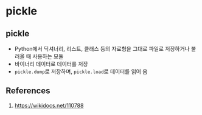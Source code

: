 # pickle

## pickle

- Python에서 딕셔너리, 리스트, 클래스 등의 자료형을 그대로 파일로 저장하거나 불러올 때 사용하는 모듈
- 바이너리 데이터로 데이터를 저장
- `pickle.dump`로 저장하며, `pickle.load`로 데이터를 읽어 옴

## References

1. https://wikidocs.net/110788
